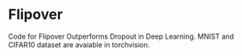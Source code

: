 # Flipover

Code for Flipover Outperforms Dropout in Deep Learning.
MNIST and CIFAR10 dataset are avaiable in torchvision.
